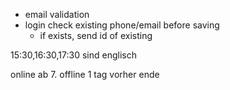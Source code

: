 - email validation
- login check existing phone/email before saving
  - if exists, send id of existing


15:30,16:30,17:30 sind englisch

online ab 7.
offline 1 tag vorher ende